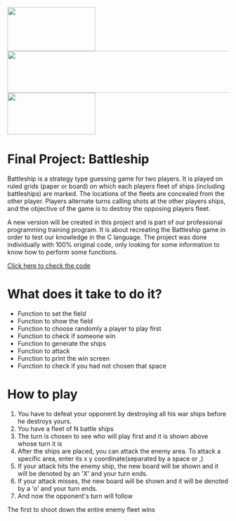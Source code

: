 <img src= "https://aidagonzalez274531020.files.wordpress.com/2018/01/cabecera1.png" width=200 height = 100> <img src= "http://dodatek.cl/wp-content/uploads/2018/09/cropped-fondo-blanco.png" width=600 height = 95>   <img src= "https://www.asesoriasprexun.com/wp-content/uploads/2019/02/uanl-logo.jpg" width=200 height = 95> 

# Final Project: Battleship


Battleship is a strategy type guessing game for two players. It is played on ruled grids (paper or board) on which each players fleet of ships (including battleships) are marked. The locations of the fleets are concealed from the other player. Players alternate turns calling shots at the other players ships, and the objective of the game is to destroy the opposing players fleet.

A new version will be created in this project and is part of our professional programming training program. It is about recreating the Battleship game in order to test our knowledge in the C language. The project was done individually with 100% original code, only looking for some information to know how to perform some functions.
 
[Click here to check the code](https://github.com/Angellsds/Programming-course-C/tree/main/FinalProject/BattleShip)

# What does it take to do it?
- Function to set the field
- Function to show the field
- Function to choose randomly a player to play first
- Function to check if someone win
- Function to generate the ships
- Function to attack
- Function to print the win screen
- Function to check if you had not chosen that space

# How to play
1. You have to defeat your opponent by destroying all his war ships before he destroys yours.
2. You have a fleet of N battle ships
3. The turn is chosen to see who will play first and it is shown above whose turn it is
4. After the ships are placed, you can attack the enemy area. To attack a specific area, enter its x y coordinate(separated by a space or ,)
5. If your attack hits the enemy ship, the new board will be shown and it will be denoted by an 'X' and your turn ends.
6. If your attack misses, the new board will be shown and it will be denoted by a 'o' and your turn ends.
7. And now the opponent's turn will follow 

The first to shoot down the entire enemy fleet wins

